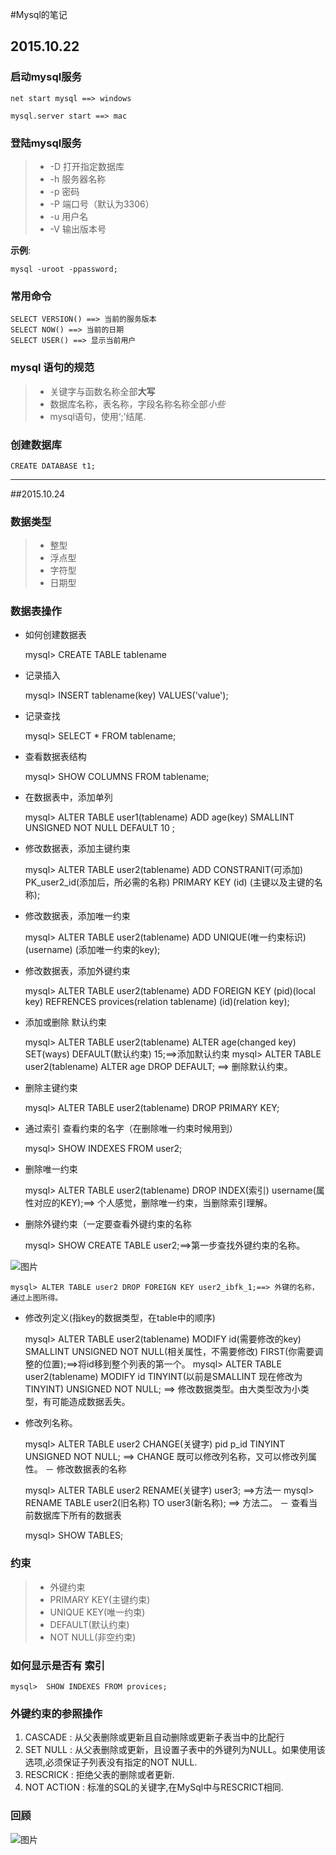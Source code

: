 #Mysql的笔记


## 2015.10.22


### 启动mysql服务

	net start mysql ==> windows

	mysql.server start ==> mac

### 登陆mysql服务

>* -D 打开指定数据库
>* -h 服务器名称
>* -p 密码
>* -P 端口号（默认为3306）
>* -u 用户名
>* -V 输出版本号

**示例**:

	mysql -uroot -ppassword;

### 常用命令

	SELECT VERSION() ==> 当前的服务版本
	SELECT NOW() ==> 当前的日期
	SELECT USER() ==> 显示当前用户

### mysql 语句的规范

>* 关键字与函数名称全部**大写**
>* 数据库名称，表名称，字段名称名称全部*小些*
>* mysql语句，使用‘;’结尾.

### 创建数据库
	CREATE DATABASE t1;

------
##2015.10.24

### 数据类型
>* 整型
>* 浮点型
>* 字符型
>* 日期型
    
### 数据表操作
- 如何创建数据表


	mysql> CREATE TABLE tablename

- 记录插入


	mysql> INSERT tablename(key) VALUES('value');
- 记录查找


	mysql> SELECT * FROM tablename;
- 查看数据表结构


	mysql> SHOW COLUMNS FROM tablename;
- 在数据表中，添加单列


	mysql> ALTER TABLE user1(tablename) ADD age(key) SMALLINT UNSIGNED NOT NULL DEFAULT 10 ;
- 修改数据表，添加主键约束


	mysql> ALTER TABLE user2(tablename) ADD CONSTRANIT(可添加) PK_user2_id(添加后，所必需的名称) PRIMARY KEY (id) (主键以及主键的名称);
- 修改数据表，添加唯一约束


	mysql> ALTER TABLE user2(tablename) ADD UNIQUE(唯一约束标识) (username) (添加唯一约束的key);
- 修改数据表，添加外键约束


	mysql> ALTER TABLE user2(tablename) ADD FOREIGN KEY (pid)(local key) REFRENCES provices(relation tablename) (id)(relation key);
- 添加或删除 默认约束



	mysql> ALTER TABLE user2(tablename) ALTER age(changed key) SET(ways) DEFAULT(默认约束) 15;==>添加默认约束
	mysql> ALTER TABLE user2(tablename) ALTER age DROP DEFAULT; ==> 删除默认约束。
- 删除主键约束


	mysql> ALTER TABLE user2(tablename) DROP PRIMARY KEY;
- 通过索引 查看约束的名字（在删除唯一约束时候用到）


	mysql> SHOW INDEXES FROM user2;
- 删除唯一约束



	mysql> ALTER TABLE user2(tablename) DROP INDEX(索引) username(属性对应的KEY);==> 个人感觉，删除唯一约束，当删除索引理解。
- 删除外键约束（一定要查看外键约束的名称



	mysql> SHOW CREATE TABLE user2;==>第一步查找外键约束的名称。


![图片](https://drive.google.com/thumbnail?id=0B2HQUGLufNv4bDVFNFUxekJXbmc&authuser=0&v=1445702398859&sz=w1896-h888)


	mysql> ALTER TABLE user2 DROP FOREIGN KEY user2_ibfk_1;==> 外键的名称，通过上图所得。
- 修改列定义(指key的数据类型，在table中的顺序)


	mysql> ALTER TABLE user2(tablename) MODIFY id(需要修改的key) SMALLINT UNSIGNED NOT NULL(相关属性，不需要修改) FIRST(你需要调整的位置);==>将id移到整个列表的第一个。
	mysql> ALTER TABLE user2(tablename) MODIFY id TINYINT(以前是SMALLINT 现在修改为TINYINT) UNSIGNED NOT NULL; ==> 修改数据类型。由大类型改为小类型，有可能造成数据丢失。
- 修改列名称。


	mysql> ALTER TABLE user2 CHANGE(关键字) pid p_id TINYINT UNSIGNED NOT NULL; ==> CHANGE 既可以修改列名称，又可以修改列属性。
－ 修改数据表的名称


	mysql> ALTER TABLE user2 RENAME(关键字) user3; ==>方法一
	mysql> RENAME TABLE user2(旧名称) TO user3(新名称); ==> 方法二。
－ 查看当前数据库下所有的数据表


	mysql> SHOW TABLES;


### 约束
>* 外键约束
>* PRIMARY KEY(主键约束)
>* UNIQUE KEY(唯一约束)
>* DEFAULT(默认约束)
>* NOT NULL(非空约束)

### 如何显示是否有 索引


	mysql>  SHOW INDEXES FROM provices;

### 外键约束的参照操作


1. CASCADE : 从父表删除或更新且自动删除或更新子表当中的比配行
2. SET NULL : 从父表删除或更新，且设置子表中的外键列为NULL。如果使用该选项,必须保证子列表没有指定的NOT NULL.
3. RESCRICK : 拒绝父表的删除或者更新.
4. NOT ACTION : 标准的SQL的关键字,在MySql中与RESCRICT相同.

### 回顾
![图片](https://drive.google.com/thumbnail?id=0B2HQUGLufNv4QVBBNk82UmpYVWM&authuser=0&v=1445703656964&sz=w1896-h888)
